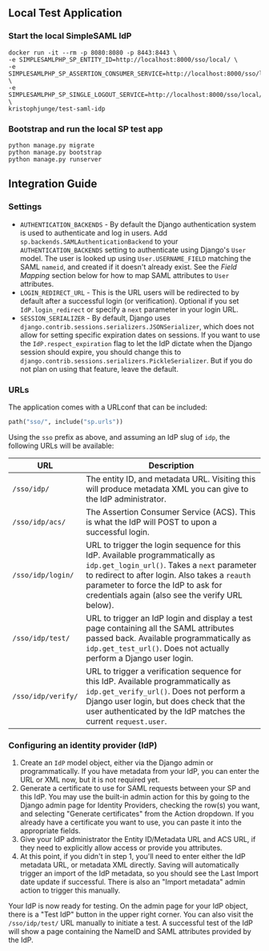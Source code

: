## Local Test Application

### Start the local SimpleSAML IdP

```
docker run -it --rm -p 8080:8080 -p 8443:8443 \
-e SIMPLESAMLPHP_SP_ENTITY_ID=http://localhost:8000/sso/local/ \
-e SIMPLESAMLPHP_SP_ASSERTION_CONSUMER_SERVICE=http://localhost:8000/sso/local/acs/ \
-e SIMPLESAMLPHP_SP_SINGLE_LOGOUT_SERVICE=http://localhost:8000/sso/local/logout/ \
kristophjunge/test-saml-idp
```

### Bootstrap and run the local SP test app

```
python manage.py migrate
python manage.py bootstrap
python manage.py runserver
```

## Integration Guide

### Settings

* `AUTHENTICATION_BACKENDS` - By default the Django authentication system is used to authenticate and log in users. Add `sp.backends.SAMLAuthenticationBackend` to your `AUTHENTICATION_BACKENDS` setting to authenticate using Django's `User` model. The user is looked up using `User.USERNAME_FIELD` matching the SAML `nameid`, and created if it doesn't already exist. See the *Field Mapping* section below for how to map SAML attributes to `User` attributes.
* `LOGIN_REDIRECT_URL` - This is the URL users will be redirected to by default after a successful login (or verification). Optional if you set `IdP.login_redirect` or specify a `next` parameter in your login URL.
* `SESSION_SERIALIZER` - By default, Django uses `django.contrib.sessions.serializers.JSONSerializer`, which does not allow for setting specific expiration dates on sessions. If you want to use the `IdP.respect_expiration` flag to let the IdP dictate when the Django session should expire, you should change this to `django.contrib.sessions.serializers.PickleSerializer`. But if you do not plan on using that feature, leave the default.

### URLs

The application comes with a URLconf that can be included:

```python
path("sso/", include("sp.urls"))
```

Using the `sso` prefix as above, and assuming an IdP slug of `idp`, the following URLs will be available:

URL | Description
--- | -----------
`/sso/idp/` | The entity ID, and metadata URL. Visiting this will produce metadata XML you can give to the IdP administrator.
`/sso/idp/acs/` | The Assertion Consumer Service (ACS). This is what the IdP will POST to upon a successful login.
`/sso/idp/login/` | URL to trigger the login sequence for this IdP. Available programmatically as `idp.get_login_url()`. Takes a `next` parameter to redirect to after login. Also takes a `reauth` parameter to force the IdP to ask for credentials again (also see the verify URL below).
`/sso/idp/test/` | URL to trigger an IdP login and display a test page containing all the SAML attributes passed back. Available programmatically as `idp.get_test_url()`. Does not actually perform a Django user login.
`/sso/idp/verify/` | URL to trigger a verification sequence for this IdP. Available programmatically as `idp.get_verify_url()`. Does not perform a Django user login, but does check that the user authenticated by the IdP matches the current `request.user`.

### Configuring an identity provider (IdP)

1. Create an `IdP` model object, either via the Django admin or programmatically. If you have metadata from your IdP, you can enter the URL or XML now, but it is not required yet.
2. Generate a certificate to use for SAML requests between your SP and this IdP. You may use the built-in admin action for this by going to the Django admin page for Identity Providers, checking the row(s) you want, and selecting "Generate certificates" from the Action dropdown. If you already have a certificate you want to use, you can paste it into the appropriate fields.
3. Give your IdP administrator the Entity ID/Metadata URL and ACS URL, if they need to explicitly allow access or provide you attributes.
4. At this point, if you didn't in step 1, you'll need to enter either the IdP metadata URL, or metadata XML directly. Saving will automatically trigger an import of the IdP metadata, so you should see the Last Import date update if successful. There is also an "Import metadata" admin action to trigger this manually.

Your IdP is now ready for testing. On the admin page for your IdP object, there is a "Test IdP" button in the upper right corner. You can also visit the `/sso/idp/test/` URL manually to initiate a test. A successful test of the IdP will show a page containing the NameID and SAML attributes provided by the IdP.

